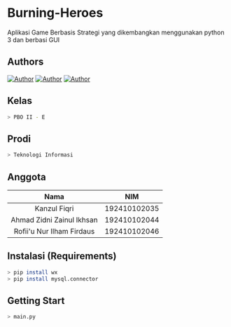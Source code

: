 # Burning-Heroes
Aplikasi Game Berbasis Strategi yang dikembangkan menggunakan python 3 dan berbasi GUI 

## Authors
<p align="left">
<a href="https://github.com/zidny-z"><img title="Author" src="https://img.shields.io/badge/Author-zidnyz-red.svg?style=for-the-badge&amp;logo=github"></a>
<a href="https://github.com/KanzulF"><img title="Author" src="https://img.shields.io/badge/Author-KanzulF-blue.svg?style=for-the-badge&amp;logo=github"></a>
<a href="https://github.com/ronif01"><img title="Author" src="https://img.shields.io/badge/Author-ronif01-yellow.svg?style=for-the-badge&amp;logo=github"></a>
</p>


## Kelas

```bash
> PBO II - E
```

## Prodi

```bash
> Teknologi Informasi
```

## Anggota

| Nama                        | NIM                  |
| :-------------------------: | :------------------: |
|  Kanzul Fiqri               | 192410102035         |
|  Ahmad Zidni Zainul Ikhsan  | 192410102044         |
|  Rofii'u Nur Ilham Firdaus  | 192410102046         |

## Instalasi (Requirements)

```bash
> pip install wx
> pip install mysql.connector
```

## Getting Start 

```bash
> main.py
```
